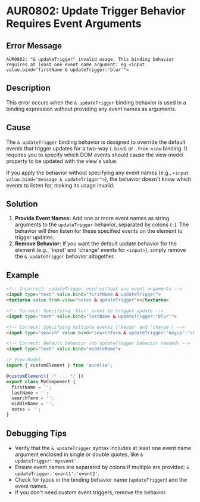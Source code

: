 # AUR0802: Update Trigger Behavior Requires Event Arguments

## Error Message

`AUR0802: "& updateTrigger" invalid usage. This binding behavior requires at least one event name argument: eg <input value.bind="firstName & updateTrigger:'blur'">`

## Description

This error occurs when the `& updateTrigger` binding behavior is used in a binding expression without providing any event names as arguments.

## Cause

The `& updateTrigger` binding behavior is designed to override the default events that trigger updates for a two-way (`.bind`) or `.from-view` binding. It requires you to specify which DOM events should cause the view model property to be updated with the view's value.

If you apply the behavior without specifying any event names (e.g., `<input value.bind="message & updateTrigger">`), the behavior doesn't know which events to listen for, making its usage invalid.

## Solution

1.  **Provide Event Names:** Add one or more event names as string arguments to the `updateTrigger` behavior, separated by colons (`:`). The behavior will then listen for these specified events on the element to trigger updates.
2.  **Remove Behavior:** If you want the default update behavior for the element (e.g., 'input' and 'change' events for `<input>`), simply remove the `& updateTrigger` behavior altogether.

## Example

```html
<!-- Incorrect: updateTrigger used without any event arguments -->
<input type="text" value.bind="firstName & updateTrigger">
<textarea value.from-view="notes & updateTrigger"></textarea>

<!-- Correct: Specifying 'blur' event to trigger update -->
<input type="text" value.bind="lastName & updateTrigger:'blur'">

<!-- Correct: Specifying multiple events ('keyup' and 'change') -->
<input type="search" value.bind="searchTerm & updateTrigger:'keyup':'change'">

<!-- Correct: Default behavior (no updateTrigger behavior needed) -->
<input type="text" value.bind="middleName">
```

```typescript
// View Model
import { customElement } from 'aurelia';

@customElement({ /* ... */ })
export class MyComponent {
  firstName = '';
  lastName = '';
  searchTerm = '';
  middleName = '';
  notes = '';
}
```

## Debugging Tips

*   Verify that the `& updateTrigger` syntax includes at least one event name argument enclosed in single or double quotes, like `& updateTrigger:'myevent'`.
*   Ensure event names are separated by colons if multiple are provided: `& updateTrigger:'event1':'event2'`.
*   Check for typos in the binding behavior name (`updateTrigger`) and the event names.
*   If you don't need custom event triggers, remove the behavior.
